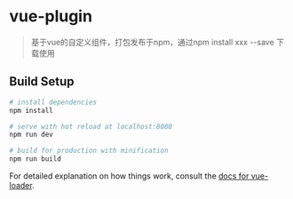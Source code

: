 # vue-plugin

> 基于vue的自定义组件，打包发布于npm，通过npm install xxx --save 下载使用

## Build Setup

``` bash
# install dependencies
npm install

# serve with hot reload at localhost:8080
npm run dev

# build for production with minification
npm run build
```

For detailed explanation on how things work, consult the [docs for vue-loader](http://vuejs.github.io/vue-loader).
